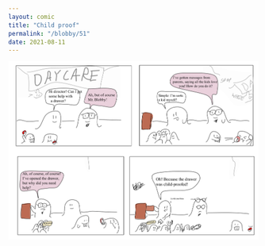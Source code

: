 ```yaml
---
layout: comic
title: "Child proof"
permalink: "/blobby/51"
date: 2021-08-11
---
```

<img src="/comicsimages/08-11-21-Child-proof.svg"/>